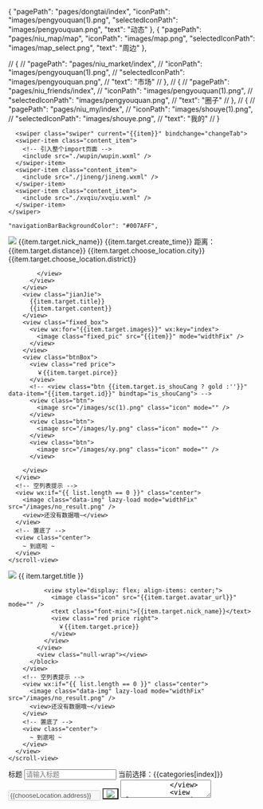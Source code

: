  {
        "pagePath": "pages/dongtai/index",
        "iconPath": "images/pengyouquan(1).png",
        "selectedIconPath": "images/pengyouquan.png",
        "text": "动态"
      },
      {
        "pagePath": "pages/niu_map/map",
        "iconPath": "images/map.png",
        "selectedIconPath": "images/map_select.png",
        "text": "周边"
      },
      
 // {
      //   "pagePath": "pages/niu_market/index",
      //   "iconPath": "images/pengyouquan(1).png",
      //   "selectedIconPath": "images/pengyouquan.png",
      //   "text": "市场"
      // },
      // {
      //   "pagePath": "pages/niu_friends/index",
      //   "iconPath": "images/pengyouquan(1).png",
      //   "selectedIconPath": "images/pengyouquan.png",
      //   "text": "圈子"
      // },
      // {
      //   "pagePath": "pages/niu_my/index",
      //   "iconPath": "images/shouye(1).png",
      //   "selectedIconPath": "images/shouye.png",
      //   "text": "我的"
      // }

      <swiper class="swiper" current="{{item}}" bindchange="changeTab">
      <swiper-item class="content_item">
        <!-- 引入整个import页面 -->
        <include src="./wupin/wupin.wxml" />
      </swiper-item>
      <swiper-item class="content_item">
        <include src="./jineng/jineng.wxml" />
      </swiper-item>
      <swiper-item class="content_item">
        <include src="./xvqiu/xvqiu.wxml" />
      </swiper-item>
    </swiper>

    "navigationBarBackgroundColor": "#007AFF",


 <swiper-item>
    <scroll-view scroll-y="{{true}}" style="height:{{navHeight}}px">
      <view class="card" wx:for="{{list}}" data-id="{{index}}" wx:key="index" bindtap="wupin_detail">
        <view class="userInfo">
          <view class="img">
            <image src="{{item.target.avatar_url}}" />
          </view>
          <view class="info">
            <view class="nickName">
              {{item.target.nick_name}}
            </view>
            <view class="time">
              {{item.target.create_time}}
            </view>
          </view>
          <view class="weizhi">
            <view wx:if="{{item.target.distance}}">
              距离：{{item.target.distance}}
            </view>
            <view wx:if="{{item.target.choose_location}}">
              {{item.target.choose_location.city}}{{item.target.choose_location.district}}

            </view>
          </view>
        </view>
        <view class="jianJie">
          {{item.target.title}}
          {{item.target.content}}
        </view>
        <view class="fixed_box">
          <view wx:for="{{item.target.images}}" wx:key="index">
            <image class="fixed_pic" src="{{item}}" mode="widthFix" />
          </view>
        </view>
        <view class="btnBox">
          <view class="red price">
            ￥{{item.target.pirce}}
          </view>
          <!-- <view class="btn {{item.target.is_shouCang ? gold :''}}" data-item="{{item.target.id}}" bindtap="is_shouCang"> -->
          <view class="btn">
            <image src="/images/sc(1).png" class="icon" mode="" />
          </view>
          <view class="btn">
            <image src="/images/ly.png" class="icon" mode="" />
          </view>
          <view class="btn">
            <image src="/images/xy.png" class="icon" mode="" />
          </view>

        </view>
      </view>
      <!-- 空列表提示 -->
      <view wx:if="{{ list.length == 0 }}" class="center">
        <image class="data-img" lazy-load mode="widthFix" src="/images/no_result.png" />
        <view>还没有数据哦~</view>
      </view>
      <!-- 置底了 -->
      <view class="center">
        ~ 到底啦 ~
      </view>
    </scroll-view>
  </swiper-item>
  <swiper-item>
    <scroll-view scroll-y="{{true}}" style="height:{{navHeight}}px">
      <view class="liushi_container">
        <view class="picture">
          <block wx:for="{{list}}" wx:key="index">
            <view class="item" data-id="{{index}}" bindtap="wupin_detail">
              <view>
                <image class="image" lazy-load mode="widthFix" src="{{ item.target.images}}" />
              </view>
              <view style="font-size: 14px;padding-left: 10rpx;">{{ item.target.title }}</view>

              <view style="display: flex; align-items: center;">
                <image class="icon" src="{{item.target.avatar_url}}" mode="" />
                <text class="font-mini">{{item.target.nick_name}}</text>
                <view class="red price right">
                  ￥{{item.target.price}}
                </view>
              </view>
            </view>
            <view class="null-wrap"></view>
          </block>
        </view>
        <!-- 空列表提示 -->
        <view wx:if="{{ list.length == 0 }}" class="center">
          <image class="data-img" lazy-load mode="widthFix" src="/images/no_result.png" />
          <view>还没有数据哦~</view>
        </view>
        <!-- 置底了 -->
        <view class="center">
          ~ 到底啦 ~
        </view>
      </view>
    </scroll-view>
  </swiper-item>


  <!-- 原发布页 -->
  <!--pages/add/add.wxml-->
<view class="container">
    <form bindsubmit="formSubmit">
        <view class="form">
            <view class="form_item">
                <text>标题</text>
                <input type="text" placeholder="请输入标题" />
            </view>
            <view class="space"></view>
            <view class="form_item">
                <picker bindchange="bindPickerChange" value="{{index}}" range="{{categories}}">
                    <view class="picker">
                        当前选择：{{categories[index]}}
                    </view>
                </picker>
            </view>
            <view class="space"></view>
            <view class="form_item"  bindtap="getLocation">
                <input disabled type="text" style="flex: 9;" placeholder="请输入位置" value="{{chooseLocation.address}}" />
                <button style="flex: 1;background-color: #fff;">
                    <image style="width: 80rpx;height: 80rpx;" src="/images/Location.png" mode="scaleToFit" />
                </button>
            </view>
            <view class="space"></view>
            <view class="form_items">
                <textarea placeholder="{{placeholder}}" value="" />
            </view>
            <view class="space"></view>
            <view>
                <text>请选择图片</text>
                <view class="img_box">
                    <view bindtap="imgbox">
                        <image class="imgs" bindtap="addPic1" src="/images/sc.png" mode="aspectFill" />
                    </view>
                    <view bindtap="imgDelete1" data-deindex="{{index}}" class="img" wx:for="{{imgbox}}" wx:key="index">
                        <image src="{{item}}" mode="aspectFit" />
                    </view>
                </view>
            </view>
            <view class="space">

            </view>
            <view class="form_item">
                <button type="primary" bindtap="formSubmit">提交</button>
            </view>
        </view>
    </form>
</view>



const app = getApp()
const chooseLocation = requirePlugin('chooseLocation');
var COS = require('../../libs/cos-wx-sdk-v5.js')
var util = require('../../libs/util.js')
Page({
    data: {
        imgbox: [], //选择图片
        fileIDs: [], //上传云存储后的返回值
        formats: {},
        readOnly: false,
        placeholder: '快来描述一下你的宝贝吧',
        chooseLocation: "", //位置
        detebase: "issue_entre",
        product_img: [], //上传完成后的图片路径需要保存到数据库
        categories: [], //分类
        issuePicSum: 9, //最多上传几张图片
    },

    onLoad: function () {
        // wx.showModal({
        //     title: '隐私协议',
        //     content: '发布的数据将用来在市场页面展示，删除后平台不保留任何数据信息。',
        //     cancelText: '取消',
        //     confirmText: "查看",
        //     success: function (res) {
        //         if (res.confirm) {
        //             console.log("查看隐私协议")
        //             wx.navigateTo({
        //                 url: "/pages/niu_my_fuwuyinshi/index"
        //             })
        //         } else {
        //             console.log("取消")
        //             // wx.switchTab({
        //             //     url: "/pages/niu_market/index"
        //             // })
        //         }
        //     }
        // })
        // this.selectcategory();
    },

    // to_niu_my_fuwuyinshi:function(){
    //     wx.navigateTo({
    //         url: "/pages/niu_my_fuwuyinshi/index"
    //     })
    // },

    // 获取分类
    selectcategory: function () {
        wx.request({
            url: app.globalData.serverApi + '/selectcategory',
            method: 'POST',
            data: {
                reside: 1,
            },
            header: {
                'content-type': 'application/x-www-form-urlencoded'
            },
            success: (res) => {
                console.log("selectcategory===>res");
                console.log(res);
                if (res.data.code == 1) {
                    if (res.data.response.list == 0) {
                        return
                    }
                    res.data.response.list[0].checked = true;
                    this.setData({
                        categories: res.data.response.list,
                    });
                }
            },
            fail: res => {
                wx.showToast({
                    title: "加载类别失败",
                })
            }
        })
    },

    onShow() {
        var userInfo = wx.getStorageSync('userInfo');
        console.log("issue");
        if (userInfo.avatarUrl == "" || userInfo.nickName == "" || userInfo.wxOpenId == "") {
            setTimeout(function () {
                wx.showToast({
                    title: '请完善个人信息',
                })
            }, 1000);
            wx.redirectTo({
                url: "/pages/niu_my_edit_information/index"
            })
        }
        // 从地图选点插件返回后，在页面的onShow生命周期函数中能够调用插件接口，取得选点结果对象
        let location = chooseLocation.getLocation(); // 如果点击确认选点按钮，则返回选点结果对象，否则返回null
        console.log("location133:", location)
        // console.log("location144:", location.name)
        let that = this;
        // JSON.stringify(location)
        // JSON.parse(location)
        this.setData({
            chooseLocation: location,
        })
    },

    //////////////////提交数据保存到数据库 文件保存到存储//////////////////////
    formSubmit: function (e) {
        console.log('form发生了submit事件，携带数据为：', e.detail.value)
        // let category_type =  JSON.parse(e.detail.value.category_type);
        if (!e.detail.value.category_type) {
            wx.showToast({
                icon: 'none',
                title: '请选择一个类别'
            });
        } else if (!e.detail.value.scrap_title) {
            wx.showToast({
                icon: 'none',
                title: '请输入标题'
            });
        } else if (!this.data.imgbox.length) {
            // !this.data.imgbox.length && !e.detail.value.information
            wx.showToast({
                icon: 'none',
                title: '选择至少一张图片'
            });
        } else {
            // 文件图片的上传
            // this.add_fileImages(e);
            this.add_COSfileImages(e);
        }
    },
    // 文件图片上传腾讯对象存储COS
    add_COSfileImages: function (e) {
        var that = this
        if (that.data.imgbox.length) { //上传图片到云存储
            wx.showLoading({
                title: '上传中',
            })
            let promiseArr = [];
            var cos = new COS({
                SecretId: 'AKIDrb9SYPbMn1zmOno25EGcpnW8VgnpdFsN',
                SecretKey: 'TrCsPO7artiKo37wWrwmOuAE8rLchWCm',
            });
            for (let i = 0; i < that.data.imgbox.length; i++) {
                // var thats = this
                promiseArr.push(new Promise((reslove, reject) => {
                    let item = that.data.imgbox[i];
                    let suffix = /\.\w+$/.exec(item)[0]; //正则表达式返回文件的扩展名
                    console.log("item:", item);
                    console.log("suffix:", suffix);
                    var filePath = item;
                    // var filename = filePath.substr(filePath.lastIndexOf('/') + 1);
                    // 获取时间作为文件夹名
                    var time = util.dateFormat(new Date(), "YMD");
                    console.log("时间：", time);
                    console.log("随机：", Math.random().toString())
                    var filename = Number(Math.random().toString().substr(3, 6) + new Date().getTime()).toString(36) + suffix;
                    console.log("filename:", filename)
                    cos.postObject({
                        Bucket: 'niuyabo-1257122371',
                        Region: 'ap-chengdu',
                        Key: 'xiaochengxu/' + time + '/' + filename,
                        FilePath: filePath,
                        onProgress: function (info) {
                            console.log(JSON.stringify(info));
                        }
                    }, function (err, data) {
                        console.log(err || data);
                        console.log("data:", data);
                        console.log("err:", err);
                        // json = JSON.parse(info)
                        var res = data;
                        // console.log(JSON.stringify(info).Location)
                        res = res.Location;
                        var fileID = "http://" + res;
                        console.log("fileID:", fileID);
                        that.setData({
                            fileIDs: that.data.fileIDs.concat(fileID)
                        })
                        console.log("fileIDs:", that.data.fileIDs) //输出上传后图片的返回地址
                        that.data.product_img.push(fileID);
                        reslove();
                        wx.hideLoading();
                        wx.showToast({
                            title: "上传成功",
                        })
                    });
                }));
            }
            Promise.all(promiseArr).then(res => { //等数组都做完后做then方法
                console.log("图片上传完成后再执行")
                console.log(this.data.product_img);
                this.add_sell_scrap(e);
                this.setData({
                    imgbox: [],
                    product_img: []
                })
            })
        } else {
            this.add_sell_scrap(e);
        }

    },

    // 上传数据到数据库中
    add_sell_scrap: function (e) {
        let category_type = JSON.parse(e.detail.value.category_type);
        console.log(category_type)
        var userInfo = wx.getStorageSync('userInfo');
        console.log(userInfo.wxOpenId);
        let that = this;
        wx.request({
            url: app.globalData.serverApi + '/addupdatemarket',
            method: 'POST',
            data: {
                wxOpenId: userInfo.wxOpenId,
                phone: e.detail.value.scrap_phone,
                title: e.detail.value.scrap_title,
                chooseLocation: JSON.stringify(that.data.chooseLocation),
                pirce: (Number(e.detail.value.scrap_price)),
                contact_qq: e.detail.value.scrap_qq,
                contact_wx: e.detail.value.scrap_wx,
                status: 1,
                content: e.detail.value.information,
                Images: that.data.product_img,
                LikesNumber: 0,
                CommentsNumber: 0,
                // publictiy:e.detail.value.publictiy,
                publictiy: 2,
                CategoryType: category_type.type,
                Address: e.detail.value.scrap_address,
            },
            header: {
                'content-type': 'application/x-www-form-urlencoded'
            },
            success: (res) => {
                console.log("addupdatemarket===>res");
                console.log(res);
                wx.showToast({
                    title: "上传成功",
                })
                if (res.data.code == 1) {
                    // if (res.data.response.list == 0) {
                    //     return
                    // }
                    // this.setData({
                    //     categories: res.data.response.list,
                    // });
                    //         console.log("跳转页面")
                    wx.reLaunch({
                        //页面跳转携带参数
                        url: '../../pages/niu_market/index',
                        success: function () {
                            console.log("跳转页面成功")
                        },
                    })
                }
            },
            fail: res => {
                wx.showToast({
                    title: "失败",
                })
            }
        })

    },

    // 微信获取地理位置 选择位置  授权位置信息
    getUserLocation: function () {
        let vm = this;
        wx.getSetting({
            success: (res) => {
                console.log(JSON.stringify(res))
                // res.authSetting['scope.userLocation'] == undefined    表示 初始化进入该页面
                // res.authSetting['scope.userLocation'] == false    表示 非初始化进入该页面,且未授权
                // res.authSetting['scope.userLocation'] == true    表示 地理位置授权
                if (res.authSetting['scope.userLocation'] != undefined && res.authSetting['scope.userLocation'] != true) {
                    wx.showModal({
                        title: '请求授权当前位置',
                        content: '需要获取您的地理位置，请确认授权',
                        success: function (res) {
                            if (res.cancel) {
                                wx.showToast({
                                    title: '拒绝授权',
                                    icon: 'none',
                                    duration: 1000
                                })
                            } else if (res.confirm) {
                                wx.openSetting({
                                    success: function (dataAu) {
                                        if (dataAu.authSetting["scope.userLocation"] == true) {
                                            wx.showToast({
                                                title: '授权成功',
                                                icon: 'success',
                                                duration: 1000
                                            })
                                            //再次授权，调用wx.getLocation的API
                                            vm.getLocation();
                                        } else {
                                            wx.showToast({
                                                title: '授权失败',
                                                icon: 'none',
                                                duration: 1000
                                            })
                                        }
                                    }
                                })
                            }
                        }
                    })
                } else if (res.authSetting['scope.userLocation'] == undefined) {
                    //调用wx.getLocation的API
                    vm.getLocation();
                } else {
                    //调用wx.getLocation的API
                    vm.getLocation();
                }
            }
        })
    },

    // 微信选择位置 调用API 定位当前位置 获取坐标
    getLocation: function () {
        // const key = 'YPJBZ-3VICP-OYWDV-VQDUT-FCI7J-MPFYK'; //使用在腾讯位置服务申请的key
        // const referer = 'wx789e5aabeb07bfef'; //调用插件的app的名称
        const key = 'PMWBZ-KDRLX-H3C4C-ZAH36-WB2YT-GYBN5'; //使用在腾讯位置服务申请的key
        const referer = 'wx6d3c8ce12b2a4f0c'; //调用插件的app的名称
        wx.navigateTo({
            url: 'plugin://chooseLocation/index?key=' + key + '&referer=' + referer
        });

        //选择地址
        //  let that = this;
        //  wx.chooseLocation({
        //   success: function(res) {
        //     console.info(res);
        //     that.setData({
        //       chooseLocation: res,
        //     })
        //   },
        // })
    },

    //////////////////选择多张图片//////////////////////
    // 删除照片 &&
    imgDelete1: function (e) {
        console.log(e);
        let that = this;
        let index = e.currentTarget.dataset.deindex;
        let imgbox = this.data.imgbox;
        imgbox.splice(index, 1)
        that.setData({
            imgbox: imgbox
        });
    },
    // 选择图片 &&&
    addPic1: function (e) {
        var imgbox = this.data.imgbox;
        console.log(imgbox)
        var that = this;
        var n = that.data.issuePicSum;
        if (that.data.issuePicSum > imgbox.length > 0) {
            n = that.data.issuePicSum - imgbox.length;
        } else if (imgbox.length == that.data.issuePicSum) {
            n = that.data.issuePicSum;
        }
        wx.chooseImage({
            count: n, // 默认that.data.issuePicSum，设置图片张数
            sizeType: ['original', 'compressed'], // 可以指定是原图还是压缩图，默认二者都有
            sourceType: ['album', 'camera'], // 可以指定来源是相册还是相机，默认二者都有
            success: function (res) {
                // 返回选定照片的本地文件路径列表，tempFilePath可以作为img标签的src属性显示图片
                var tempFilePaths = res.tempFilePaths
                if (imgbox.length == 0) {
                    imgbox = tempFilePaths
                } else if (that.data.issuePicSum > imgbox.length) {
                    imgbox = imgbox.concat(tempFilePaths);
                }
                that.setData({
                    imgbox: imgbox
                })
                console.log(imgbox);
            }
        })
    },
    //图片
    imgbox: function (e) {
        this.setData({
            imgbox: e.detail.value
        })
    },

    // 文件图片的上传到云存储
    // add_fileImages: function (e) {
    //     if (this.data.imgbox.length) { //上传图片到云存储
    //         wx.showLoading({
    //             title: '上传中',
    //         })
    //         let promiseArr = [];
    //         for (let i = 0; i < this.data.imgbox.length; i++) {
    //             promiseArr.push(new Promise((reslove, reject) => {
    //                 let item = this.data.imgbox[i];
    //                 let suffix = /\.\w+$/.exec(item)[0]; //正则表达式返回文件的扩展名
    //                 wx.cloud.uploadFile({
    //                     cloudPath: this.data.detebase + "/" + new Date().getTime() + suffix, // 上传至云端的路径
    //                     filePath: item, // 小程序临时文件路径
    //                     success: res => {
    //                         this.setData({
    //                             fileIDs: this.data.fileIDs.concat(res.fileID)
    //                         });
    //                         console.log(res.fileID) //输出上传后图片的返回地址
    //                         this.data.product_img.push(res.fileID);
    //                         reslove();
    //                         wx.hideLoading();
    //                         wx.showToast({
    //                             title: "上传成功",
    //                         })
    //                     },
    //                     fail: res => {
    //                         wx.hideLoading();
    //                         wx.showToast({
    //                             title: "上传失败",
    //                         })
    //                     }
    //                 })
    //             }));
    //         }
    //         Promise.all(promiseArr).then(res => { //等数组都做完后做then方法
    //             console.log("图片上传完成后再执行")
    //             console.log(this.data.product_img);
    //             this.add_sell_scrap(e);
    //             this.setData({
    //                 imgbox: [],
    //                 product_img: []
    //             })
    //         })
    //     } else {
    //         this.add_sell_scrap(e);
    //     }
    // },

})


/* pages/add/add.wxss */
.form {
    width: 90vw;
    margin: 0 auto;
}

.form .form_item {
    width: 90vw;
    /* height: 95rpx; */
    height: 150rpx;
    background: #fff;
    display: flex;
    justify-content: space-between;
    align-items: center;
}

.form_items {
    width: 90vw;
    /* height: 95rpx; */
    height: 300rpx;
    padding: 10rpx 0;
    background: #fff;
    display: flex;
    flex-direction: column;
    justify-content: space-between;
    align-items: center;
}

.space {
    width: 100vw;
    height: 16rpx;
    background: #F4F5F9;
}

.form_item text {
    width: 40%;
    font-size: 28rpx;
    font-weight: normal;
    color: #333;
    line-height: 104rpx;
    /* background-color: darkmagenta; */
    float: left;
    padding: 0%;
    text-align: left;
}

.form_item input,
.form_item r {
    width: 55%;
    height: 100%;
    font-size: 28rpx;
    color: #999;
    padding: 0%;
    /* background-color:darksalmon; */
    float: right;
}

textarea {
    width: 90vw;
    /* border: #333 1px solid; */
}

image {
    width: 200rpx;
    height: 200rpx;
}

.img_box {
    width: 90vw;
    margin: 0 auto;
    display: flex;
    flex-wrap: wrap;
    justify-content:flex-start;
    align-items: center;
}

.img,
.imgs {
    width: 210rpx;
    height: 210rpx;
    display: flex;
    justify-content: center;
    align-items: center;
    margin: 5rpx;
}

.img {
    border: 1px solid #333;
    position: relative;
}